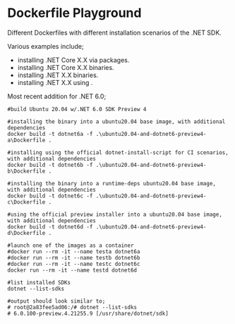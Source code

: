 # Dockerfile Playground

Different Dockerfiles with different installation scenarios of the .NET SDK.

Various examples include;

- installing .NET Core X.X via packages.
- installing .NET Core X.X binaries.
- installing .NET X.X binaries.
- installing .NET X.X using .

Most recent addition for .NET 6.0;

```pwsh
#build Ubuntu 20.04 w/.NET 6.0 SDK Preview 4

#installing the binary into a ubuntu20.04 base image, with additional dependencies
docker build -t dotnet6a -f .\ubuntu20.04-and-dotnet6-preview4-a\Dockerfile .

#installing using the official dotnet-install-script for CI scenarios, with additional dependencies
docker build -t dotnet6b -f .\ubuntu20.04-and-dotnet6-preview4-b\Dockerfile .

#installing the binary into a runtime-deps ubuntu20.04 base image, with additional dependencies
docker build -t dotnet6c -f .\ubuntu20.04-and-dotnet6-preview4-c\Dockerfile .

#using the official preview installer into a ubuntu20.04 base image, with additional dependencies
docker build -t dotnet6d -f .\ubuntu20.04-and-dotnet6-preview4-d\Dockerfile .

#launch one of the images as a container
#docker run --rm -it --name testa dotnet6a
#docker run --rm -it --name testb dotnet6b
#docker run --rm -it --name testc dotnet6c
docker run --rm -it --name testd dotnet6d

#list installed SDKs
dotnet --list-sdks

#output should look similar to;
# root@2a83fee5ad06:/# dotnet --list-sdks
# 6.0.100-preview.4.21255.9 [/usr/share/dotnet/sdk]
```
